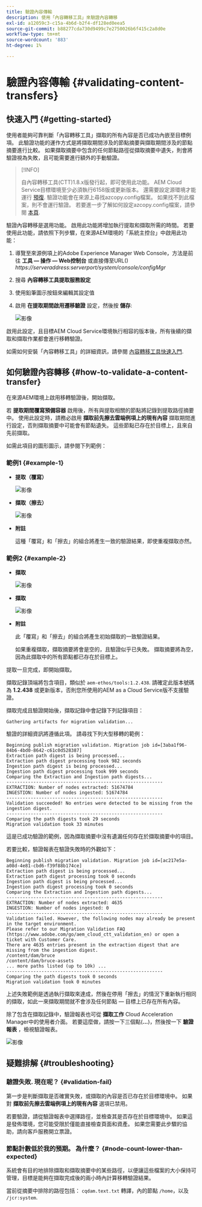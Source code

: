 ```yaml
---
title: 驗證內容傳輸
description: 使用「內容轉移工具」來驗證內容轉移
exl-id: a12059c3-c15a-4b6d-b2f4-df128ed0eea5
source-git-commit: b88277cda730d9499c7e2750026b6f415c2a8d0e
workflow-type: tm+mt
source-wordcount: '883'
ht-degree: 1%

---
```


# 驗證內容傳輸 {#validating-content-transfers}

## 快速入門 {#getting-started}

使用者能夠可靠判斷「內容轉移工具」擷取的所有內容是否已成功內嵌至目標例項。 此驗證功能的運作方式是將擷取期間涉及的節點摘要與擷取期間涉及的節點摘要進行比較。 如果擷取摘要中包含的任何節點路徑從擷取摘要中遺失，則會將驗證視為失敗，且可能需要進行額外的手動驗證。

>[!INFO]
>
>自內容轉移工具(CTT)1.8.x版發行起，即可使用此功能。 AEM Cloud Service目標環境至少必須執行6158版或更新版本。 還需要設定源環境才能運行 [預復](/help/journey-migration/content-transfer-tool/using-content-transfer-tool/handling-large-content-repositories.md#setting-up-pre-copy-step). 驗證功能會在來源上尋找azcopy.config檔案。 如果找不到此檔案，則不會運行驗證。 若要進一步了解如何設定azcopy.config檔案，請參閱 [本頁](/help/journey-migration/content-transfer-tool/using-content-transfer-tool/handling-large-content-repositories.md#configure-azcopy-config-file).

驗證內容轉移是選用功能。 啟用此功能將增加執行提取和擷取所需的時間。 若要使用此功能，請依照下列步驟，在來源AEM環境的「系統主控台」中啟用此功能：

1. 導覽至來源例項上的Adobe Experience Manager Web Console，方法是前往 **工具 — 操作 — Web控制台** 或直接傳至URL() *https://serveraddress:serverport/system/console/configMgr*
1. 搜尋 **內容轉移工具提取服務設定**
1. 使用鉛筆圖示按鈕來編輯其設定值
1. 啟用 **在提取期間啟用遷移驗證** 設定，然後按 **儲存**:

   ![影像](/help/journey-migration/content-transfer-tool/assets/CTTvalidation1.png)

啟用此設定，且目標AEM Cloud Service環境執行相容的版本後，所有後續的擷取和擷取作業都會進行移轉驗證。

如需如何安裝「內容轉移工具」的詳細資訊，請參閱 [內容轉移工具快速入門](/help/journey-migration/content-transfer-tool/using-content-transfer-tool/getting-started-content-transfer-tool.md).

## 如何驗證內容轉移 {#how-to-validate-a-content-transfer}

在來源AEM環境上啟用移轉驗證後，開始擷取。

若 **提取期間覆寫預備容器** 啟用後，所有與提取相關的節點將記錄到提取路徑摘要中。 使用此設定時，請務必啟用 **擷取前先擦去雲端例項上的現有內容** 擷取期間進行設定，否則擷取摘要中可能會有節點遺失。 這些節點已存在於目標上，且來自先前擷取。

如需此項目的圖形圖示，請參閱下列範例：

### 範例1 {#example-1}

* **提取（覆寫）**

   ![影像](/help/journey-migration/content-transfer-tool/assets-ctt/validation-01.png)

* **擷取（擦去）**

   ![影像](/help/journey-migration/content-transfer-tool/assets-ctt/validation-02.png)

* **附註**

   這種「覆寫」和「擦去」的組合將產生一致的驗證結果，即使重複擷取亦然。

### 範例2 {#example-2}

* **擷取**

   ![影像](/help/journey-migration/content-transfer-tool/assets-ctt/validation-03.png)

* **擷取**

   ![影像](/help/journey-migration/content-transfer-tool/assets-ctt/validation-04.png)

* **附註**

   此「覆寫」和「擦去」的組合將產生初始擷取的一致驗證結果。

   如果重複擷取，擷取摘要將會是空的，且驗證似乎已失敗。 擷取摘要將為空，因為此擷取中的所有節點都已存在於目標上。

提取一旦完成，即開始擷取。

擷取記錄頂端將包含項目，類似於 `aem-ethos/tools:1.2.438`. 請確定此版本號碼為 **1.2.438** 或更新版本，否則您所使用的AEM as a Cloud Service版不支援驗證。

擷取完成且驗證開始後，擷取記錄中會記錄下列記錄項目：

```
Gathering artifacts for migration validation...  
```

驗證的詳細資訊將遵循此項。 請尋找下列大型移轉的範例：

```
Beginning publish migration validation. Migration job id=[3aba1f96-84b6-4bd0-8642-c61c0d528387]
Extraction path digest is being processed...
Extraction path digest processing took 982 seconds
Ingestion path digest is being processed...
Ingestion path digest processing took 999 seconds
Comparing the Extraction and Ingestion path digests...
----------------------------------------------------------
EXTRACTION: Number of nodes extracted: 51674784
INGESTION: Number of nodes ingested: 51674784
----------------------------------------------------------
Validation succeeded! No entries were detected to be missing from the ingestion digest.
----------------------------------------------------------
Comparing the path digests took 29 seconds
Migration validation took 33 minutes
```

這是已成功驗證的範例，因為擷取摘要中沒有遺漏任何存在於擷取摘要中的項目。

若要比較，驗證報表在驗證失敗時的外觀如下：

```
Beginning publish migration validation. Migration job id=[ac217e5a-a08d-4e81-cbd6-f39f88b174ce]
Extraction path digest is being processed...
Extraction path digest processing took 0 seconds
Ingestion path digest is being processed...
Ingestion path digest processing took 0 seconds
Comparing the Extraction and Ingestion path digests...
----------------------------------------------------------
EXTRACTION: Number of nodes extracted: 4635
INGESTION: Number of nodes ingested: 0
----------------------------------------------------------
Validation failed. However, the following nodes may already be present in the target environment.
Please refer to our Migration Validation FAQ (https://www.adobe.com/go/aem_cloud_ctt_validation_en) or open a ticket with Customer Care.
There are 4635 entries present in the extraction digest that are missing from the ingestion digest.
/content/dam/bruce
/content/dam/bruce-assets
... more paths listed (up to 10k) ...
----------------------------------------------------------
Comparing the path digests took 0 seconds
Migration validation took 0 minutes
```

上述失敗範例是透過執行擷取來達成，然後在停用「擦去」的情況下重新執行相同的擷取，如此一來擷取期間就不會涉及任何節點 — 目標上已存在所有內容。

除了包含在擷取記錄中，驗證報表也可從 **擷取工作** Cloud Acceleration Manager中的使用者介面。 若要這麼做，請按一下三個點(**...**)，然後按一下 **驗證報表** ，檢視驗證報表。


![影像](/help/journey-migration/content-transfer-tool/assets-ctt/CTTvalidationreportnew.png)

## 疑難排解 {#troubleshooting}

### 驗證失敗. 現在呢？ {#validation-fail}

第一步是判斷擷取是否確實失敗，或擷取的內容是否已存在於目標環境中。 如果對 **擷取前先擦去雲端例項上的現有內容** 選項已禁用。

若要驗證，請從驗證報表中選擇路徑，並檢查其是否存在於目標環境中。 如果這是發佈環境，您可能受限於僅能直接檢查頁面和資產。 如果您需要此步驟的協助，請向客戶服務開立票證。

### 節點計數低於我的預期。 為什麼？ {#node-count-lower-than-expected}

系統會有目的地排除擷取和擷取摘要中的某些路徑，以便讓這些檔案的大小保持可管理，目標是能夠在擷取完成後的兩小時內計算移轉驗證結果。

當前從摘要中排除的路徑包括： `cqdam.text.txt` 轉譯，內的節點 `/home`，以及 `/jcr:system`.
